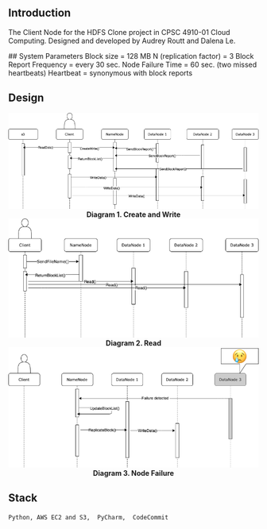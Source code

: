 ## Introduction 
<p></p>
<p>The Client Node for the HDFS Clone project in CPSC 4910-01 Cloud Computing. Designed and developed by Audrey Routt and Dalena Le.</p>
<p></p>
## System Parameters 
Block size = 128 MB
N (replication factor) = 3 
Block Report Frequency = every 30 sec.
Node Failure Time = 60 sec. (two missed heartbeats)
Heartbeat = synonymous with block reports 

## Design
<img src="/SequenceDiagrams/CreateWrite.png"/>
<b><div align="center">Diagram 1. Create and Write</b></div>
<img src="/SequenceDiagrams/Read.png"/>
<b><div align="center">Diagram 2. Read</b></div>
<img src="/SequenceDiagrams/NodeFailures.png"/>
<b><div align="center">Diagram 3. Node Failure</b></div>

## Stack 
`Python,
AWS EC2 and S3, 
PyCharm, 
CodeCommit` 

